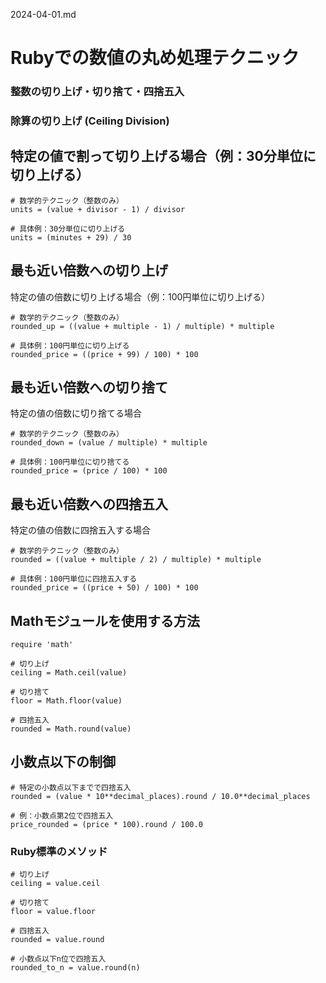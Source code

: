 2024-04-01.md

# Rubyでの数値の丸め処理テクニック
### 整数の切り上げ・切り捨て・四捨五入
### 除算の切り上げ (Ceiling Division)
## 特定の値で割って切り上げる場合（例：30分単位に切り上げる）
```
# 数学的テクニック（整数のみ）
units = (value + divisor - 1) / divisor

# 具体例：30分単位に切り上げる
units = (minutes + 29) / 30
```
## 最も近い倍数への切り上げ
特定の値の倍数に切り上げる場合（例：100円単位に切り上げる）
```
# 数学的テクニック（整数のみ）
rounded_up = ((value + multiple - 1) / multiple) * multiple

# 具体例：100円単位に切り上げる
rounded_price = ((price + 99) / 100) * 100
```
## 最も近い倍数への切り捨て
特定の値の倍数に切り捨てる場合
```
# 数学的テクニック（整数のみ）
rounded_down = (value / multiple) * multiple

# 具体例：100円単位に切り捨てる
rounded_price = (price / 100) * 100
```
## 最も近い倍数への四捨五入
特定の値の倍数に四捨五入する場合
```
# 数学的テクニック（整数のみ）
rounded = ((value + multiple / 2) / multiple) * multiple

# 具体例：100円単位に四捨五入する
rounded_price = ((price + 50) / 100) * 100
```
## Mathモジュールを使用する方法
```
require 'math'

# 切り上げ
ceiling = Math.ceil(value)

# 切り捨て
floor = Math.floor(value)

# 四捨五入
rounded = Math.round(value)
```
## 小数点以下の制御
```
# 特定の小数点以下までで四捨五入
rounded = (value * 10**decimal_places).round / 10.0**decimal_places

# 例：小数点第2位で四捨五入
price_rounded = (price * 100).round / 100.0
```
### Ruby標準のメソッド
```
# 切り上げ
ceiling = value.ceil

# 切り捨て
floor = value.floor

# 四捨五入
rounded = value.round

# 小数点以下n位で四捨五入
rounded_to_n = value.round(n)
```
